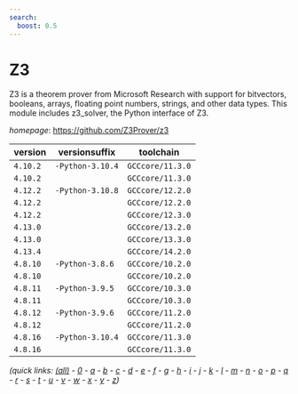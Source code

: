 ```yaml
---
search:
  boost: 0.5
---
```

# Z3

Z3 is a theorem prover from Microsoft Research with support for bitvectors, booleans, arrays, floating point numbers, strings, and other data types. This module includes z3_solver, the Python interface of Z3.

*homepage*: <https://github.com/Z3Prover/z3>

version | versionsuffix | toolchain
--------|---------------|----------
``4.10.2`` | ``-Python-3.10.4`` | ``GCCcore/11.3.0``
``4.10.2`` |  | ``GCCcore/11.3.0``
``4.12.2`` | ``-Python-3.10.8`` | ``GCCcore/12.2.0``
``4.12.2`` |  | ``GCCcore/12.2.0``
``4.12.2`` |  | ``GCCcore/12.3.0``
``4.13.0`` |  | ``GCCcore/13.2.0``
``4.13.0`` |  | ``GCCcore/13.3.0``
``4.13.4`` |  | ``GCCcore/14.2.0``
``4.8.10`` | ``-Python-3.8.6`` | ``GCCcore/10.2.0``
``4.8.10`` |  | ``GCCcore/10.2.0``
``4.8.11`` | ``-Python-3.9.5`` | ``GCCcore/10.3.0``
``4.8.11`` |  | ``GCCcore/10.3.0``
``4.8.12`` | ``-Python-3.9.6`` | ``GCCcore/11.2.0``
``4.8.12`` |  | ``GCCcore/11.2.0``
``4.8.16`` | ``-Python-3.10.4`` | ``GCCcore/11.3.0``
``4.8.16`` |  | ``GCCcore/11.3.0``


*(quick links: [(all)](../index.md) - [0](../0/index.md) - [a](../a/index.md) - [b](../b/index.md) - [c](../c/index.md) - [d](../d/index.md) - [e](../e/index.md) - [f](../f/index.md) - [g](../g/index.md) - [h](../h/index.md) - [i](../i/index.md) - [j](../j/index.md) - [k](../k/index.md) - [l](../l/index.md) - [m](../m/index.md) - [n](../n/index.md) - [o](../o/index.md) - [p](../p/index.md) - [q](../q/index.md) - [r](../r/index.md) - [s](../s/index.md) - [t](../t/index.md) - [u](../u/index.md) - [v](../v/index.md) - [w](../w/index.md) - [x](../x/index.md) - [y](../y/index.md) - [z](../z/index.md))*

